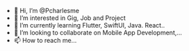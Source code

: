 - 👋 Hi, I’m @Pcharlesme
- 👀 I’m interested in Gig, Job and Project
- 🌱 I’m currently learning Flutter, SwiftUI, Java. React..
- 💞️ I’m looking to collaborate on Mobile App Development,...
- 📫 How to reach me...

<!---
Pcharlesme/Pcharlesme is a ✨ special ✨ repository because its `README.md` (this file) appears on your GitHub profile.
You can click the Preview link to take a look at your changes.
--->
